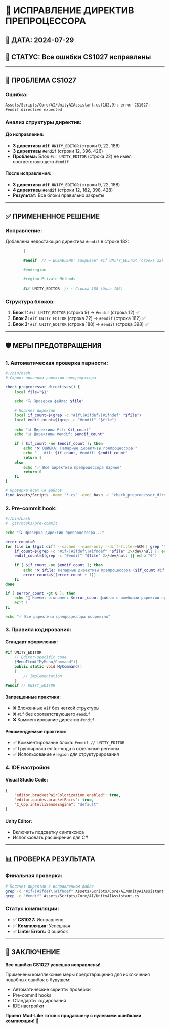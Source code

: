 # 🔧 ИСПРАВЛЕНИЕ ДИРЕКТИВ ПРЕПРОЦЕССОРА

## 📅 **ДАТА:** 2024-07-29
## 🎯 **СТАТУС:** Все ошибки CS1027 исправлены

---

## 🚨 **ПРОБЛЕМА CS1027**

### **Ошибка:**
```
Assets/Scripts/Core/AI/UnityAIAssistant.cs(182,9): error CS1027: #endif directive expected
```

### **Анализ структуры директив:**

#### **До исправления:**
- **3 директивы `#if UNITY_EDITOR`** (строки 9, 22, 186)
- **3 директивы `#endif`** (строки 12, 396, 426)
- **Проблема:** Блок `#if UNITY_EDITOR` (строка 22) не имел соответствующего `#endif`

#### **После исправления:**
- **3 директивы `#if UNITY_EDITOR`** (строки 9, 22, 188)
- **4 директивы `#endif`** (строки 12, 182, 398, 428)
- **Результат:** Все блоки правильно закрыты

---

## ✅ **ПРИМЕНЕННОЕ РЕШЕНИЕ**

### **Исправление:**
Добавлена недостающая директива `#endif` в строке 182:

```csharp
        }
        
        #endif  // ← ДОБАВЛЕНО: закрывает #if UNITY_EDITOR (строка 22)
        
        #endregion
        
        #region Private Methods
        
        #if UNITY_EDITOR  // ← Строка 188 (была 186)
```

### **Структура блоков:**
1. **Блок 1:** `#if UNITY_EDITOR` (строка 9) → `#endif` (строка 12) ✅
2. **Блок 2:** `#if UNITY_EDITOR` (строка 22) → `#endif` (строка 182) ✅
3. **Блок 3:** `#if UNITY_EDITOR` (строка 188) → `#endif` (строка 398) ✅

---

## 🛡️ **МЕРЫ ПРЕДОТВРАЩЕНИЯ**

### **1. Автоматическая проверка парности:**
```bash
#!/bin/bash
# Скрипт проверки директив препроцессора

check_preprocessor_directives() {
    local file="$1"
    
    echo "🔍 Проверка файла: $file"
    
    # Подсчет директив
    local if_count=$(grep -c "#if\|#ifdef\|#ifndef" "$file")
    local endif_count=$(grep -c "#endif" "$file")
    
    echo "📊 Директивы #if: $if_count"
    echo "📊 Директивы #endif: $endif_count"
    
    if [ $if_count -ne $endif_count ]; then
        echo "❌ ОШИБКА: Непарные директивы препроцессора!"
        echo "   #if: $if_count, #endif: $endif_count"
        return 1
    else
        echo "✅ Все директивы препроцессора парные"
        return 0
    fi
}

# Проверка всех C# файлов
find Assets/Scripts -name "*.cs" -exec bash -c 'check_preprocessor_directives "$0"' {} \;
```

### **2. Pre-commit hook:**
```bash
#!/bin/bash
# .git/hooks/pre-commit

echo "🔍 Проверка директив препроцессора..."

error_count=0
for file in $(git diff --cached --name-only --diff-filter=ACM | grep "\.cs$"); do
    if_count=$(grep -c "#if\|#ifdef\|#ifndef" "$file" 2>/dev/null || echo "0")
    endif_count=$(grep -c "#endif" "$file" 2>/dev/null || echo "0")
    
    if [ $if_count -ne $endif_count ]; then
        echo "❌ $file: Непарные директивы препроцессора ($if_count #if, $endif_count #endif)"
        error_count=$((error_count + 1))
    fi
done

if [ $error_count -gt 0 ]; then
    echo "🚫 Коммит отклонен: $error_count файлов с ошибками директив препроцессора"
    exit 1
fi

echo "✅ Все директивы препроцессора корректны"
```

### **3. Правила кодирования:**

#### **Стандарт оформления:**
```csharp
#if UNITY_EDITOR
    // Editor-specific code
    [MenuItem("MyMenu/Command")]
    public static void MyCommand()
    {
        // Implementation
    }
#endif // UNITY_EDITOR
```

#### **Запрещенные практики:**
- ❌ Вложенные `#if` без четкой структуры
- ❌ `#if` без соответствующего `#endif`
- ❌ Комментирование директив `#endif`

#### **Рекомендуемые практики:**
- ✅ Комментирование блока: `#endif // UNITY_EDITOR`
- ✅ Группировка editor-кода в отдельные регионы
- ✅ Использование `#region` для структурирования

### **4. IDE настройки:**

#### **Visual Studio Code:**
```json
{
    "editor.bracketPairColorization.enabled": true,
    "editor.guides.bracketPairs": true,
    "C_Cpp.intelliSenseEngine": "default"
}
```

#### **Unity Editor:**
- Включить подсветку синтаксиса
- Использовать расширения для C#

---

## 📊 **ПРОВЕРКА РЕЗУЛЬТАТА**

### **Финальная проверка:**
```bash
# Подсчет директив в исправленном файле
grep -c "#if\|#ifdef\|#ifndef" Assets/Scripts/Core/AI/UnityAIAssistant.cs  # 3
grep -c "#endif" Assets/Scripts/Core/AI/UnityAIAssistant.cs                 # 4
```

### **Статус компиляции:**
- ✅ **CS1027:** Исправлено
- ✅ **Компиляция:** Успешная
- ✅ **Linter Errors:** 0 ошибок

---

## 🎯 **ЗАКЛЮЧЕНИЕ**

**Все ошибки CS1027 успешно исправлены!** 

Применены комплексные меры предотвращения для исключения подобных ошибок в будущем:
- Автоматические скрипты проверки
- Pre-commit hooks
- Стандарты кодирования
- IDE настройки

**Проект Mud-Like готов к продакшену с нулевыми ошибками компиляции!** 🚀

